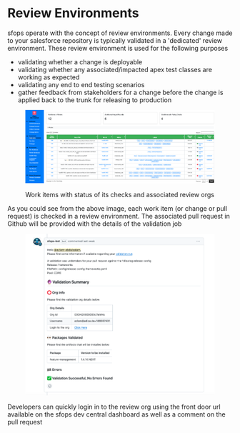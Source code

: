 # Review Environments

sfops operate with the concept of review environments.  Every change made to your  salesforce repository  is typically validated in a 'dedicated' review environment.  These review environment is used for the following purposes

* validating whether a change is deployable
* validating whether any associated/impacted apex test classes are  working as expected
* validating any end to end testing scenarios
* gather feedback from stakeholders for a change before the change is applied back to the trunk for releasing to production

<figure><img src="../../.gitbook/assets/image (4).png" alt=""><figcaption><p>Work items  with status of its checks and associated review orgs</p></figcaption></figure>

As you could see from the above image, each work item (or change or pull request)  is checked in a review environment.   The associated pull request in Github will be provided with the details of the validation job

<figure><img src="../../.gitbook/assets/image (5).png" alt=""><figcaption></figcaption></figure>

Developers can quickly login in  to the review org using the front door url available on the sfops dev central dashboard as well as a comment on the pull request





